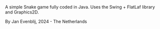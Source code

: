 A simple Snake game fully coded in Java. Uses the Swing + FlatLaf library and Graphics2D.

By Jan Evenblij, 2024 - The Netherlands
